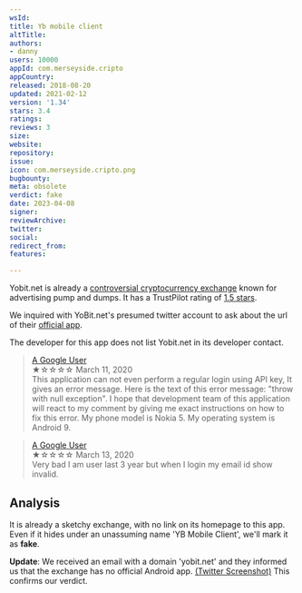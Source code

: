 ```yaml
---
wsId: 
title: Yb mobile client
altTitle: 
authors:
- danny
users: 10000
appId: com.merseyside.cripto
appCountry: 
released: 2018-08-20
updated: 2021-02-12
version: '1.34'
stars: 3.4
ratings: 
reviews: 3
size: 
website: 
repository: 
issue: 
icon: com.merseyside.cripto.png
bugbounty: 
meta: obsolete
verdict: fake
date: 2023-04-08
signer: 
reviewArchive: 
twitter: 
social: 
redirect_from: 
features: 

---
```


Yobit.net is already a [controversial cryptocurrency exchange](https://cointelegraph.com/news/crypto-exchange-yobit-starts-pump-scheme-on-random-coins) known for advertising pump and dumps. It has a TrustPilot rating of [1.5 stars](https://www.trustpilot.com/review/yobit.net).

We inquired with YoBit.net's presumed twitter account to ask about the url of their [official app](https://twitter.com/BitcoinWalletz/status/1644533209693319173). 

The developer for this app does not list Yobit.net in its developer contact. 

> [A Google User](https://play.google.com/store/apps/details?id=com.merseyside.cripto&gl=us)<br>
  ★☆☆☆☆ March 11, 2020 <br>
       This application can not even perform a regular login using API key, It gives an error message. Here is the text of this error message: "throw with null exception". I hope that development team of this application will react to my comment by giving me exact instructions on how to fix this error. My phone model is Nokia 5. My operating system is Android 9. 
       
> [A Google User](https://play.google.com/store/apps/details?id=com.merseyside.cripto&gl=us)<br>
  ★☆☆☆☆ March 13, 2020 <br>
       Very bad I am user last 3 year but when I login my email id show invalid. 
       
## Analysis 

It is already a sketchy exchange, with no link on its homepage to this app. Even if it hides under an unassuming name 'YB Mobile Client', we'll mark it as **fake**. 

**Update**: We received an email with a domain 'yobit.net' and they informed us that the exchange has no official Android app. [(Twitter Screenshot)](https://twitter.com/BitcoinWalletz/status/1644541421352030209) This confirms our verdict.
